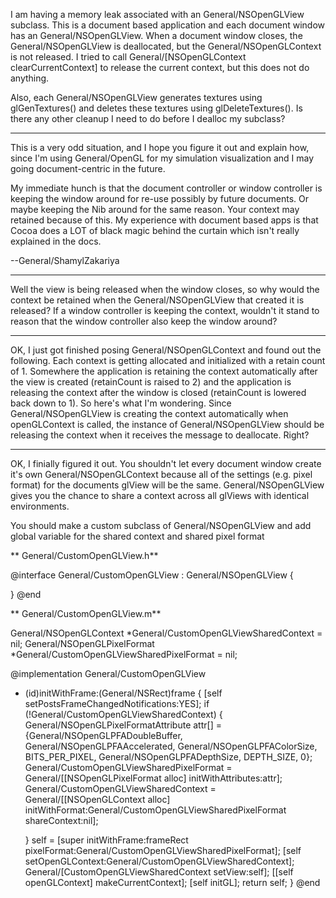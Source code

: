 I am having a memory leak associated with an General/NSOpenGLView subclass. This is a document based application and each document window has an General/NSOpenGLView. When a document window closes, the General/NSOpenGLView is deallocated, but the General/NSOpenGLContext is not released. I tried to call     General/[NSOpenGLContext clearCurrentContext] to release the current context, but this does not do anything.

Also, each General/NSOpenGLView generates textures using     glGenTextures() and deletes these textures using     glDeleteTextures(). Is there any other cleanup I need to do before I dealloc my subclass?

----

This is a very odd situation, and I hope you figure it out and explain how, since I'm using General/OpenGL for my simulation visualization and I may going document-centric in the future.

My immediate hunch is that the document controller or window controller is keeping the window around for re-use possibly by future documents. Or maybe keeping the Nib around for the same reason. Your context may retained because of this. My experience with document based apps is that Cocoa does a LOT of black magic behind the curtain which isn't really explained in the docs.

--General/ShamylZakariya

----

Well the view is being released when the window closes, so why would the context be retained when the General/NSOpenGLView that created it is released? If a window controller is keeping the context, wouldn't it stand to reason that the window controller also keep the window around?

----

OK, I just got finished posing General/NSOpenGLContext and found out the following. Each context is getting allocated and initialized with a retain count of     1. Somewhere the application is retaining the context automatically after the view is created (retainCount is raised to     2) and the application is releasing the context after the window is closed (retainCount is lowered back down to     1). So here's what I'm wondering. Since General/NSOpenGLView is creating the context automatically when     openGLContext is called, the instance of General/NSOpenGLView should be releasing the context when it receives the message to deallocate. Right?


----

OK, I finially figured it out. You shouldn't let every document window create it's own General/NSOpenGLContext because all of the settings (e.g. pixel format) for the documents glView will be the same. General/NSOpenGLView gives you the chance to share a context across all glViews with identical environments. 

You should make a custom subclass of General/NSOpenGLView and add global variable for the shared context and shared pixel format

** General/CustomOpenGLView.h**
    
@interface General/CustomOpenGLView : General/NSOpenGLView {

}
@end


** General/CustomOpenGLView.m**
    
General/NSOpenGLContext *General/CustomOpenGLViewSharedContext = nil;
General/NSOpenGLPixelFormat *General/CustomOpenGLViewSharedPixelFormat = nil;
 
@implementation General/CustomOpenGLView

- (id)initWithFrame:(General/NSRect)frame {
    [self setPostsFrameChangedNotifications:YES];
    if (!General/CustomOpenGLViewSharedContext) {
        General/NSOpenGLPixelFormatAttribute attr[] =  {General/NSOpenGLPFADoubleBuffer, General/NSOpenGLPFAAccelerated,
                                                General/NSOpenGLPFAColorSize, BITS_PER_PIXEL, 
                                                General/NSOpenGLPFADepthSize, DEPTH_SIZE, 0};
        General/CustomOpenGLViewSharedPixelFormat = General/[[NSOpenGLPixelFormat alloc] initWithAttributes:attr];
        General/CustomOpenGLViewSharedContext = General/[[NSOpenGLContext alloc] 
                                                initWithFormat:General/CustomOpenGLViewSharedPixelFormat 
                                                shareContext:nil];

    }
    self = [super initWithFrame:frameRect pixelFormat:General/CustomOpenGLViewSharedPixelFormat];
    [self setOpenGLContext:General/CustomOpenGLViewSharedContext];
    General/[CustomOpenGLViewSharedContext setView:self];
    [[self openGLContext] makeCurrentContext];
    [self initGL];
    return self;
}
@end

